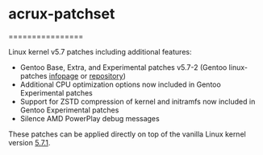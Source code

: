 # acrux-patchset
================

Linux kernel v5.7 patches including additional features:

- Gentoo Base, Extra, and Experimental patches v5.7-2 (Gentoo linux-patches [infopage](http://dev.gentoo.org/~mpagano/genpatches/) or [repository](https://gitweb.gentoo.org/proj/linux-patches.git))
- Additional CPU optimization options now included in Gentoo Experimental patches
- Support for ZSTD compression of kernel and initramfs now included in Gentoo Experimental patches
- Silence AMD PowerPlay debug messages

These patches can be applied directly on top of the vanilla Linux kernel version [5.7.1](https://cdn.kernel.org/pub/linux/kernel/v5.x/linux-5.7.1.tar.xz).
